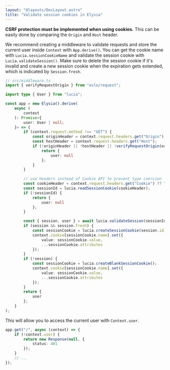 ```yaml
---
layout: "@layouts/DocLayout.astro"
title: "Validate session cookies in Elysia"
---
```


**CSRF protection must be implemented when using cookies.** This can be easily done by comparing the `Origin` and `Host` header.

We recommend creating a middleware to validate requests and store the current user inside `Context` with `App.derive()`. You can get the cookie name with `Lucia.sessionCookieName` and validate the session cookie with `Lucia.validateSession()`. Make sure to delete the session cookie if it's invalid and create a new session cookie when the expiration gets extended, which is indicated by `Session.fresh`.

```ts
// src/middleware.ts
import { verifyRequestOrigin } from "oslo/request";

import type { User } from "lucia";

const app = new Elysia().derive(
	async (
		context
	): Promise<{
		user: User | null;
	}> => {
		if (context.request.method !== "GET") {
			const originHeader = context.request.headers.get("Origin");
			const hostHeader = context.request.headers.get("Host");
			if (!originHeader || !hostHeader || !verifyRequestOrigin(originHeader, [hostHeader])) {
				return {
					user: null
				};
			}
		}

		// use headers instead of Cookie API to prevent type coercion
		const cookieHeader = context.request.headers.get("Cookie") ?? "";
		const sessionId = lucia.readSessionCookie(cookieHeader);
		if (!sessionId) {
			return {
				user: null
			};
		}

		const { session, user } = await lucia.validateSession(sessionId);
		if (session && session.fresh) {
			const sessionCookie = lucia.createSessionCookie(session.id);
			context.cookie[sessionCookie.name].set({
				value: sessionCookie.value,
				...sessionCookie.attributes
			});
		}
		if (!session) {
			const sessionCookie = lucia.createBlankSessionCookie();
			context.cookie[sessionCookie.name].set({
				value: sessionCookie.value,
				...sessionCookie.attributes
			});
		}
		return {
			user
		};
	}
);
```

This will allow you to access the current user with `Context.user`.

```ts
app.get("/", async (context) => {
	if (!context.user) {
		return new Response(null, {
			status: 401
		});
	}
	// ...
});
```
